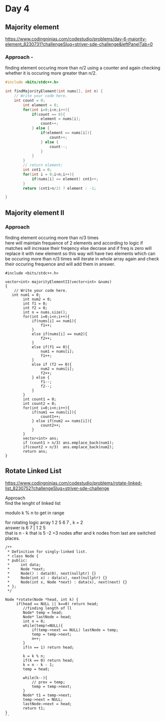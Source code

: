 # Day 4

## Majority element
https://www.codingninjas.com/codestudio/problems/day-6-majority-element_8230731?challengeSlug=striver-sde-challenge&leftPanelTab=0

### Approach - 

finding element occuring more than n/2 using a counter and again checking whether it is occuring more greater than n/2.

```c++
#include <bits/stdc++.h>

int findMajorityElement(int nums[], int n) {
	// Write your code here.
	int count = 0;
        int element = 0;
        for(int i=0;i<n;i++){
            if(count == 0){
                element = nums[i];
                count++;
            } else {
                if(element == nums[i]){
                    count++;
                } else {
                    count--;
                }
            }
        }
        // return element;
		int cnt1 = 0;
		for(int i = 0;i<n;i++){
			if(nums[i] == element) cnt1++;
		}
		return (cnt1>n/2) ? element : -1;

}
```

## Majority element II


### Approach
finding element occuring more than n/3 times  
here will maintain frequence of 2 elements and according to logic if matches will increase their freqency  else decrase and if freq is zero will replace it with new element so this way will have two elements which can be occuring more than n/3 times will iterate in whole array again and check their occuring frequence and will add them in answer.

```
#include <bits/stdc++.h>

vector<int> majorityElementII(vector<int> &nums)
{
    // Write your code here.
   int num1 = 0;
        int num2 = 0;
        int f1 = 0;
        int f2 = 0;
        int n = nums.size();
        for(int i=0;i<n;i++){
            if(nums[i] == num1){
                f1++;
            }
            else if(nums[i] == num2){
                f2++;
            }
            else if(f1 == 0){
                num1 = nums[i];
                f1++;
            }
            else if (f2 == 0){
                num2 = nums[i];
                f2++;
            } else {
                f1--;
                f2--;
            }
        }
        int count1 = 0;
        int count2 = 0;
        for(int i=0;i<n;i++){
            if(num1 == nums[i]){
                count1++;
            } else if(num2 == nums[i]){
                count2++;
            }
        }
        vector<int> ans;
        if (count1 > n/3) ans.emplace_back(num1);
        if(count2 > n/3)  ans.emplace_back(num2);
        return ans;
}
```

## Rotate Linked List

https://www.codingninjas.com/codestudio/problems/rotate-linked-list_8230752?challengeSlug=striver-sde-challenge

Approach  
find the lenght of linked list  

modulo k % n to get in range  

for rotating logic array 1 2 5 6 7 , k = 2  
answer is 6 7 | 1 2 5  
that is n - k that is 5 -2 =3 nodes after and k nodes from last are switched places.  

```
/**
 * Definition for singly-linked list.
 * class Node {
 * public:
 *     int data;
 *     Node *next;
 *     Node() : data(0), next(nullptr) {}
 *     Node(int x) : data(x), next(nullptr) {}
 *     Node(int x, Node *next) : data(x), next(next) {}
 * };
 */

Node *rotate(Node *head, int k) {
     if(head == NULL || k==0) return head;
        //finding length of ll
        Node* temp = head;
        Node* lastNode = head;
        int n = 0;
        while(temp!=NULL){
            if(temp->next == NULL) lastNode = temp;
            temp = temp->next;
            n++;
        }
        if(n == 1) return head;
   
        k = k % n;
        if(k == 0) return head;
        k = n - k - 1;
        temp = head;
        
        while(k--){
            // prev = temp;
            temp = temp->next;
        }
        Node* t1 = temp->next;
        temp->next = NULL;
        lastNode->next = head;
        return t1;
}
``